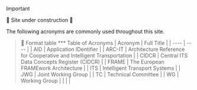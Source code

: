 <!-- acronyms.md -->

> [!Important]
> 🚧 Site under construction 🚧

The following acronyms are commonly used throughout this site.

> 🚧 Format table
*** Table of Acronyms
| Acronym | Full Title |
| ---- | ---- |
| AID | Application IDentifier |
| ARC-IT | Architecture Reference for Cooperative and Intelligent Transportation |
| CIDCR | Central ITS Data Concepts Register (CIDCR) |
| FRAME | The European FRAMEwork Architecture |
| ITS | Intelligent Transport Systems |
| JWG | Joint Working Group |
| TC | Technical Committee |
| WG | Working Group |
|  |  |

